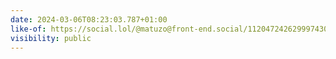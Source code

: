 ```yaml
---
date: 2024-03-06T08:23:03.787+01:00
like-of: https://social.lol/@matuzo@front-end.social/112047242629997430
visibility: public
---
```

